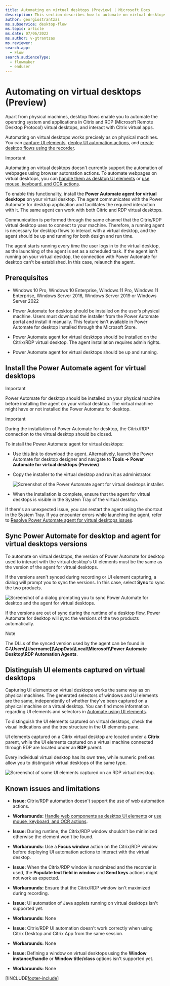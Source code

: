 ```yaml
---
title: Automating on virtual desktops (Preview) | Microsoft Docs
description: This section describes how to automate on virtual desktops.
author: georgiostrantzas
ms.subservice: desktop-flow
ms.topic: article
ms.date: 07/06/2022
ms.author: v-gtrantzas
ms.reviewer:
search.app: 
  - Flow
search.audienceType: 
  - flowmaker
  - enduser
---
```


# Automating on virtual desktops (Preview)

Apart from physical machines, desktop flows enable you to automate the operating system and applications in Citrix and RDP (Microsoft Remote Desktop Protocol) virtual desktops, and interact with Citrix virtual apps.

Automating on virtual desktops works precisely as on physical machines. You can [capture UI elements](ui-elements.md), [deploy UI automation actions](actions-reference/uiautomation.md), and [create desktop flows using the recorder](recording-flow.md).

> [!IMPORTANT]
> Automating on virtual desktops doesn't currently support the automation of webpages using browser automation actions. To automate webpages on virtual desktops, you can [handle them as desktop UI elements](desktop-automation.md) or [use mouse, keyboard, and OCR actions](how-to/automate-using-mouse-keyboard-ocr.md).

To enable this functionality, install the **Power Automate agent for virtual desktops** on your virtual desktop. The agent communicates with the Power Automate for desktop application and facilitates the required interaction with it. The same agent can work with both Citric and RDP virtual desktops.

Communication is performed through the same channel that the Citrix/RDP virtual desktop uses to connect to your machine. Therefore, a running agent is necessary for desktop flows to interact with a virtual desktop, and the agent should be up and running for both design and run time.

The agent starts running every time the user logs in to the virtual desktop, as the launching of the agent is set as a scheduled task. If the agent isn't running on your virtual desktop, the connection with Power Automate for desktop can't be established. In this case, relaunch the agent.  

## Prerequisites

* Windows 10 Pro, Windows 10 Enterprise, Windows 11 Pro, Windows 11 Enterprise, Windows Server 2016, Windows Server 2019 or Windows Server 2022

*	Power Automate for desktop should be installed on the user’s physical machine. Users must download the installer from the Power Automate portal and install it manually. This feature isn't available in Power Automate for desktop installed through the Microsoft Store.

*	Power Automate agent for virtual desktops should be installed on the Citrix/RDP virtual desktop. The agent installation requires admin rights.

*	Power Automate agent for virtual desktops should be up and running.  

## Install the Power Automate agent for virtual desktops 

> [!IMPORTANT]
> Power Automate for desktop should be installed on your physical machine before installing the agent on your virtual desktop. The virtual machine might have or not installed the Power Automate for desktop. 

> [!IMPORTANT]
> During the installation of Power Automate for desktop, the Citrix/RDP connection to the virtual desktop should be closed.  

Το install the Power Automate agent for virtual desktops:

- Use [this link](https://go.microsoft.com/fwlink/?linkid=2188766) to download the agent. Alternatively, launch the Power Automate for desktop designer and navigate to **Tools -> Power Automate for virtual desktops (Preview)**

- Copy the installer to the virtual desktop and run it as administrator.

  ![Screenshot of the Power Automate agent for virtual desktops installer.](media\virtual-desktops\virtual-desktops-agent-installer.png)

- When the installation is complete, ensure that the agent for virtual desktops is visible in the System Tray of the virtual desktop. 

If there's an unexpected issue, you can restart the agent using the shortcut in the System Tray. If you encounter errors while launching the agent, refer to [Resolve Power Automate agent for virtual desktops issues](troubleshoot.md#resolve-power-automate-agent-for-virtual-desktops-issues).

## Sync Power Automate for desktop and agent for virtual desktops versions 

To automate on virtual desktops, the version of Power Automate for desktop used to interact with the virtual desktop's UI elements must be the same as the version of the agent for virtual desktops.

If the versions aren't synced during recording or UI element capturing, a dialog will prompt you to sync the versions. In this case, select **Sync** to sync the two products. 

  ![Screenshot of a dialog prompting you to sync Power Automate for desktop and the agent for virtual desktops.](media\virtual-desktops\virtual-desktops-agent-sync-dialog.png)

If the versions are out of sync during the runtime of a desktop flow, Power Automate for desktop will sync the versions of the two products automatically.

> [!NOTE]
> The DLLs of the synced version used by the agent can be found in **C:\Users\\[Username]]\AppData\Local\Microsoft\Power Automate Desktop\RDP Automation Agents**.

## Distinguish UI elements captured on virtual desktops

Capturing UI elements on virtual desktops works the same way as on physical machines. The generated selectors of windows and UI elements are the same, independently of whether they've been captured on a physical machine or a virtual desktop. You can find more information regarding UI elements and selectors in [Automate using UI elements](ui-elements.md).

To distinguish the UI elements captured on virtual desktops, check the visual indications and the tree structure in the UI elements pane.

UI elements captured on a Citrix virtual desktop are located under a **Citrix** parent, while the UI elements captured on a virtual machine connected through RDP are located under an **RDP** parent. 

Every individual virtual desktop has its own tree, while numeric prefixes allow you to distinguish virtual desktops of the same type.

![Screenshot of some UI elements captured on an RDP virtual desktop.](media\virtual-desktops\ui-elements-rdp.png)

## Known issues and limitations

*	**Issue:** Citrix/RDP automation doesn't support the use of web automation actions.

* **Workarounds:** [Handle web components as desktop UI elements](desktop-automation.md) or [use mouse, keyboard, and OCR actions](how-to/automate-using-mouse-keyboard-ocr.md).

*	**Issue:** During runtime, the Citrix/RDP window shouldn't be minimized otherwise the element won't be found. 

* **Workarounds:** Use a **Focus window** action on the Citrix/RDP window before deploying UI automation actions to interact with the virtual desktop. 

*	**Issue:** When the Citrix/RDP window is maximized and the recorder is used, the **Populate text field in window** and **Send keys** actions might not work as expected. 

* **Workarounds:** Ensure that the Citrix/RDP window isn't maximized during recording.

*	**Issue:** UI automation of Java applets running on virtual desktops isn't supported yet. 

* **Workarounds:** None

*	**Issue:** Citrix/RDP UI automation doesn't work correctly when using Citrix Desktop and Citrix App from the same session. 

* **Workarounds:** None

*	**Issue:** Defining a window on virtual desktops using the **Window instance/handle** or **Window title/class** options isn't supported yet.

* **Workarounds:** None

[!INCLUDE[footer-include](../includes/footer-banner.md)]